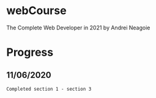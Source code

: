 # webCourse
The Complete Web Developer in 2021 by Andrei Neagoie


# Progress
## 11/06/2020
    Completed section 1 - section 3